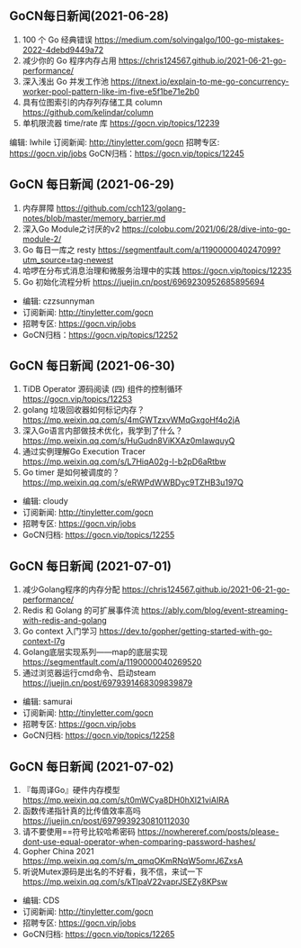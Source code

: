 
## GoCN每日新闻(2021-06-28)

1. 100 个 Go 经典错误 https://medium.com/solvingalgo/100-go-mistakes-2022-4debd9449a72
2. 减少你的 Go 程序内存占用 https://chris124567.github.io/2021-06-21-go-performance/
3. 深入浅出 Go 并发工作池 https://itnext.io/explain-to-me-go-concurrency-worker-pool-pattern-like-im-five-e5f1be71e2b0
4. 具有位图索引的内存列存储工具 column https://github.com/kelindar/column
5. 单机限流器 time/rate 库 https://gocn.vip/topics/12239

编辑: lwhile
订阅新闻: http://tinyletter.com/gocn
招聘专区: https://gocn.vip/jobs
GoCN归档：https://gocn.vip/topics/12245

## GoCN 每日新闻 (2021-06-29)
1. 内存屏障  https://github.com/cch123/golang-notes/blob/master/memory_barrier.md
2. 深入Go Module之讨厌的v2  https://colobu.com/2021/06/28/dive-into-go-module-2/
3. Go 每日一库之 resty  https://segmentfault.com/a/1190000040247099?utm_source=tag-newest
4. 哈啰在分布式消息治理和微服务治理中的实践  https://gocn.vip/topics/12235
5. Go 初始化流程分析  https://juejin.cn/post/6969230952685895694

- 编辑: czzsunnyman
- 订阅新闻: http://tinyletter.com/gocn
- 招聘专区: https://gocn.vip/jobs
- GoCN归档：https://gocn.vip/topics/12252


## GoCN 每日新闻 (2021-06-30)
1. TiDB Operator 源码阅读 (四) 组件的控制循环 https://gocn.vip/topics/12253
2. golang 垃圾回收器如何标记内存？ https://mp.weixin.qq.com/s/4mGWTzxvWMqGxgoHf4o2jA
3. 深入Go语言内部做技术优化，我学到了什么？https://mp.weixin.qq.com/s/HuGudn8ViKXAz0mIawquyQ
4. 通过实例理解Go Execution Tracer https://mp.weixin.qq.com/s/L7HiqA02g-l-b2pD6aRtbw
5. Go timer 是如何被调度的？https://mp.weixin.qq.com/s/eRWPdWWBDyc9TZHB3u197Q

- 编辑: cloudy
- 订阅新闻: http://tinyletter.com/gocn
- 招聘专区: https://gocn.vip/jobs
- GoCN归档: https://gocn.vip/topics/12255

## GoCN 每日新闻 (2021-07-01)

1. 减少Golang程序的内存分配 https://chris124567.github.io/2021-06-21-go-performance/
2. Redis 和 Golang 的可扩展事件流 https://ably.com/blog/event-streaming-with-redis-and-golang
3. Go context 入门学习 https://dev.to/gopher/getting-started-with-go-context-l7g
4. Golang底层实现系列——map的底层实现 https://segmentfault.com/a/1190000040269520
5. 通过浏览器运行cmd命令、启动steam https://juejin.cn/post/6979391468309839879

- 编辑: samurai
- 订阅新闻: http://tinyletter.com/gocn
- 招聘专区: https://gocn.vip/jobs
- GoCN归档: https://gocn.vip/topics/12258

## GoCN 每日新闻 (2021-07-02)

1. 『每周译Go』硬件内存模型 https://mp.weixin.qq.com/s/t0mWCya8DH0hXl21viAIRA
2. 函数传递指针真的比传值效率高吗 https://juejin.cn/post/6979939230810112030
3. 请不要使用==符号比较哈希密码 https://nowhereref.com/posts/please-dont-use-equal-operator-when-comparing-password-hashes/
4. Gopher China 2021 https://mp.weixin.qq.com/s/m_qmqOKmRNqW5omrJ6ZxsA
5. 听说Mutex源码是出名的不好看，我不信，来试一下 https://mp.weixin.qq.com/s/kTlpaV22vaprJSEZy8KPsw

- 编辑: CDS
- 订阅新闻: http://tinyletter.com/gocn
- 招聘专区: https://gocn.vip/jobs
- GoCN归档: https://gocn.vip/topics/12265

